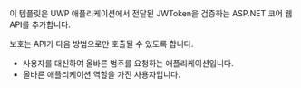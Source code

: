 ﻿이 템플릿은 UWP 애플리케이션에서 전달된 JWToken을 검증하는 ASP.NET 코어 웹 API를 추가합니다.

보호는 API가 다음 방법으로만 호출될 수 있도록 합니다.

* 사용자를 대신하여 올바른 범주를 요청하는 애플리케이션입니다.
* 올바른 애플리케이션 역할을 가진 사용자입니다.

